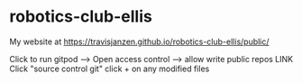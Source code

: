# robotics-club-ellis
My website at https://travisjanzen.github.io/robotics-club-ellis/public/

Click to run gitpod --> Open access control --> allow write public repos
LINK
Click "source control git"
click + on any modified files
